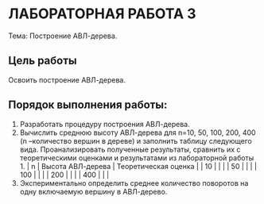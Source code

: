 # ЛАБОРАТОРНАЯ РАБОТА 3
Тема: Построение АВЛ-дерева.

## Цель работы
Освоить построение АВЛ-дерева.

## Порядок выполнения работы:
1. Разработать процедуру построения АВЛ-дерева.
2. Вычислить среднюю высоту АВЛ-дерева для n=10, 50, 100, 200, 400 (n –количество вершин в дереве) и заполнить таблицу следующего вида. Проанализировать полученные результаты, сравнить их с теоретическими оценками и результатами из лабораторной работы 1.
| n | Высота АВЛ-дерева | Теоретическая оценка |
| 10 |  |  |
| 50 |  |  |
| 100 |  |  |
| 200 |  |  |
| 400 |  |  |
3. Экспериментально определить среднее количество поворотов на одну включаемую вершину в АВЛ-дерево.

